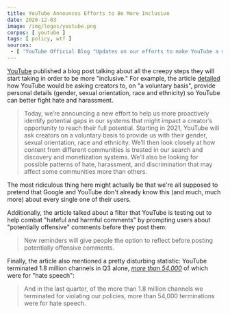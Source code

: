 ```yaml
---
title: YouTube Announces Efforts to Be More Inclusive
date: 2020-12-03
image: /img/logos/youtube.png
corpos: [ youtube ]
tags: [ policy, wtf ]
sources:
 - [ 'YouTube Official Blog "Updates on our efforts to make YouTube a more inclusive platform" by Johanna Wright (3 Dec 2020)', 'https://archive.is/adrP5' ]
---
```


[YouTube](/youtube/) published a blog post talking about all the creepy steps
they will start taking in order to be more "inclusive." For example, the
article [detailed](https://archive.is/adrP5#selection-1423.0-1423.580) how
YouTube would be asking creators to, on "a voluntary basis", provide personal
details (gender, sexual orientation, race and ethnicity) so YouTube can better
fight hate and harassment.

> Today, we’re announcing a new effort to help us more proactively identify
> potential gaps in our systems that might impact a creator’s opportunity to
> reach their full potential. Starting in 2021, YouTube will ask creators on a
> voluntary basis to provide us with their gender, sexual orientation, race and
> ethnicity. We’ll then look closely at how content from different communities
> is treated in our search and discovery and monetization systems. We’ll also
> be looking for possible patterns of hate, harassment, and discrimination that
> may affect some communities more than others.

The most ridiculous thing here might actually be that we're all supposed to
pretend that Google and YouTube don't already know this (and much, much more)
about every single one of their users.

Additionally, the article talked about a filter that YouTube is testing out to
help combat "hateful and harmful comments" by prompting users about
"potentially offensive" comments before they post them:

> New reminders will give people the option to reflect before posting
> potentially offensive comments.

Finally, the article also mentioned a pretty disturbing statistic: YouTube
terminated 1.8 million channels in Q3 alone, [_more than
54,000_](https://archive.is/adrP5#selection-1329.315-1333.81) of which were for
"hate speech":

> And in the last quarter, of the more than 1.8 million channels we terminated
> for violating our policies, more than 54,000 terminations were  for hate
> speech.
